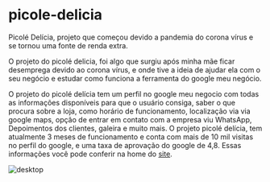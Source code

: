 # picole-delicia

Picolé Delícia, projeto que começou devido a pandemia do corona vírus e se tornou uma fonte de renda extra.

O projeto do picolé delicia, foi algo que surgiu após minha mãe ficar desemprega devido ao corona vírus, e onde tive a ideia de ajudar ela com o seu negócio e estudar como funciona a ferramenta do google meu negócio.

O projeto do picolé delícia tem um perfil no google meu negocio com todas as informações disponíveis para que o usuário consiga, saber o que procura sobre a loja, como horário de funcionamento, localização via via google maps, opção de entrar em contato com a empresa viu WhatsApp, Depoimentos dos clientes, galeira e muito mais. O projeto picolé delícia, tem atualmente 3 meses de funcionamento e conta com mais de 10 mil visitas no perfil do google, e uma taxa de aprovação do google de 4,8. Essas informações você pode conferir na home do <a href="https://sorvete-delicia.negocio.site/">site</a>.


![desktop](https://user-images.githubusercontent.com/68929845/131753137-c0d7d443-9ecf-46dd-85e2-b1a98a62ba41.png)
